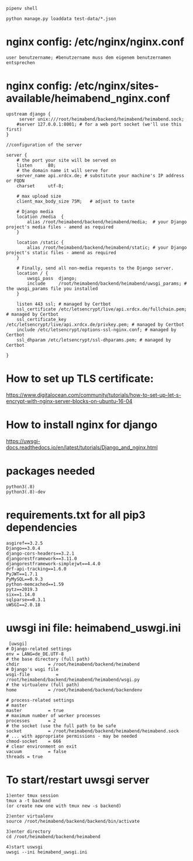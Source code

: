 `pipenv shell`

`python manage.py loaddata test-data/*.json`
# nginx config: /etc/nginx/nginx.conf

    user benutzername; #benutzername muss dem eigenem benutzernamen entsprechen


# nginx config: /etc/nginx/sites-available/heimabend_nginx.conf

    upstream django {
         server unix:///root/heimabend/backend/heimabend/heimabend.sock;
        #server 127.0.0.1:8001; # for a web port socket (we'll use this first)
    }

    //configuration of the server

    server {
        # the port your site will be served on
        listen      80;
        # the domain name it will serve for
        server_name api.xrdcx.de; # substitute your machine's IP address or FQDN
        charset     utf-8;

        # max upload size
        client_max_body_size 75M;   # adjust to taste

        # Django media
        location /media  {
            alias /root/heimabend/backend/heimabend/media;  # your Django project's media files - amend as required
        }

        location /static {
            alias /root/heimabend/backend/heimabend/static; # your Django project's static files - amend as required
        }

        # Finally, send all non-media requests to the Django server.
        location / {
            uwsgi_pass  django;
            include     /root/heimabend/backend/heimabend/uwsgi_params; # the uwsgi_params file you installed
        }

        listen 443 ssl; # managed by Certbot
        ssl_certificate /etc/letsencrypt/live/api.xrdcx.de/fullchain.pem; # managed by Certbot
        ssl_certificate_key /etc/letsencrypt/live/api.xrdcx.de/privkey.pem; # managed by Certbot
        include /etc/letsencrypt/options-ssl-nginx.conf; # managed by Certbot
        ssl_dhparam /etc/letsencrypt/ssl-dhparams.pem; # managed by Certbot

    }
 
 
# How to set up TLS certificate:
    
  https://www.digitalocean.com/community/tutorials/how-to-set-up-let-s-encrypt-with-nginx-server-blocks-on-ubuntu-16-04
    
# How to install nginx for django
    
 https://uwsgi-docs.readthedocs.io/en/latest/tutorials/Django_and_nginx.html
 
# packages needed
    python3(.8)
    python3(.8)-dev
    
 
# requirements.txt for all pip3 dependencies
    asgiref==3.2.5
    Django==3.0.4
    django-cors-headers==3.2.1
    djangorestframework==3.11.0
    djangorestframework-simplejwt==4.4.0
    drf-api-tracking==1.6.0
    PyJWT==1.7.1
    PyMySQL==0.9.3
    python-memcached==1.59
    pytz==2019.3
    six==1.14.0
    sqlparse==0.3.1
    uWSGI==2.0.18
    
# uwsgi ini file: heimabend_uswgi.ini
     [uwsgi]
    # Django-related settings
    env = LANG=de_DE.UTF-8
    # the base directory (full path)
    chdir           = /root/heimabend/backend/heimabend
    # Django's wsgi file
    wsgi-file          = /root/heimabend/backend/heimabend/heimabend/wsgi.py
    # the virtualenv (full path)
    home            = /root/heimabend/backend/backendenv

    # process-related settings
    # master
    master          = true
    # maximum number of worker processes
    processes       = 2
    # the socket (use the full path to be safe
    socket          = /root/heimabend/backend/heimabend/heimabend.sock
    # ... with appropriate permissions - may be needed
    chmod-socket    = 666
    # clear environment on exit
    vacuum          = false
    threads = true
 
# To start/restart uwsgi server
    
    1)enter tmux session
    tmux a -t backend
    (or create new one with tmux new -s backend)
    
    2)enter virtualenv
    source /root/heimabend/backend/backend/bin/activate
    
    3)enter directory
    cd /root/heimabend/backend/heimabend
    
    4)start uswsgi
    uwsgi --ini heimabend_uwsgi.ini
    
    
